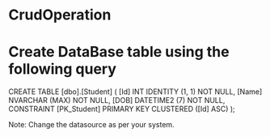 # CrudOperation
# Create DataBase table using the following query
CREATE TABLE [dbo].[Student] (
    [Id]   INT            IDENTITY (1, 1) NOT NULL,
    [Name] NVARCHAR (MAX) NOT NULL,
    [DOB]  DATETIME2 (7)  NOT NULL,
    CONSTRAINT [PK_Student] PRIMARY KEY CLUSTERED ([Id] ASC)
);


Note: Change the datasource as per your system.
